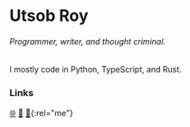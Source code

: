# Utsob Roy
###### Programmer, writer, and thought criminal.

I mostly code in Python, TypeScript, and Rust.  

### Links
[🌐](https://utsob.me) [📨](mailto:connect@utsob.me) [🦣](https://fosstodon.org/@uroybd){:rel="me"}
